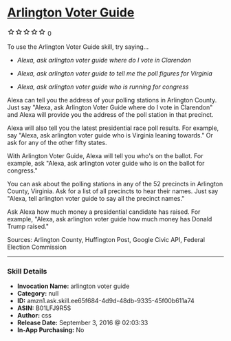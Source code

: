 # [Arlington Voter Guide](http://alexa.amazon.com/#skills/amzn1.ask.skill.ee65f684-4d9d-48db-9335-45f00b611a74)
![0 stars](../../images/ic_star_border_black_18dp_1x.png)![0 stars](../../images/ic_star_border_black_18dp_1x.png)![0 stars](../../images/ic_star_border_black_18dp_1x.png)![0 stars](../../images/ic_star_border_black_18dp_1x.png)![0 stars](../../images/ic_star_border_black_18dp_1x.png) 0

To use the Arlington Voter Guide skill, try saying...

* *Alexa, ask arlington voter guide where do I vote in Clarendon*

* *Alexa, ask arlington voter guide to tell me the poll figures for Virginia*

* *Alexa, ask arlington voter guide who is running for congress*

Alexa can tell you the address of your polling stations in Arlington County. Just say "Alexa, ask Arlington Voter Guide where do I vote in Clarendon" and Alexa will provide you the address of the poll station in that precinct.

Alexa will also tell you the latest presidential race poll results. For example, say "Alexa, ask arlington voter guide who is Virginia leaning towards." Or ask for any of the other fifty states.

With Arlington Voter Guide, Alexa will tell you who's on the ballot. For example, ask "Alexa, ask arlington voter guide who is on the ballot for congress."

You can ask about the polling stations in any of the 52 precincts in Arlington County, Virginia.  Ask for a list of all precincts to hear their names. Just say "Alexa, tell arlington voter guide to say all the precinct names."

Ask Alexa how much money a presidential candidate has raised. For example, "Alexa, ask arlington voter guide how much money has Donald Trump raised."

Sources: Arlington County, Huffington Post, Google Civic API, Federal Election Commission

***

### Skill Details

* **Invocation Name:** arlington voter guide
* **Category:** null
* **ID:** amzn1.ask.skill.ee65f684-4d9d-48db-9335-45f00b611a74
* **ASIN:** B01LFJ9R5S
* **Author:** css
* **Release Date:** September 3, 2016 @ 02:03:33
* **In-App Purchasing:** No

